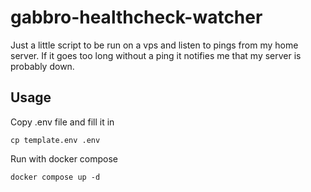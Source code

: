 # gabbro-healthcheck-watcher

Just a little script to be run on a vps and listen to pings from my home server. If it goes too long without a ping it notifies me that my server is probably down.

## Usage

Copy .env file and fill it in

```shell
cp template.env .env
```

Run with docker compose

```shell
docker compose up -d
```

